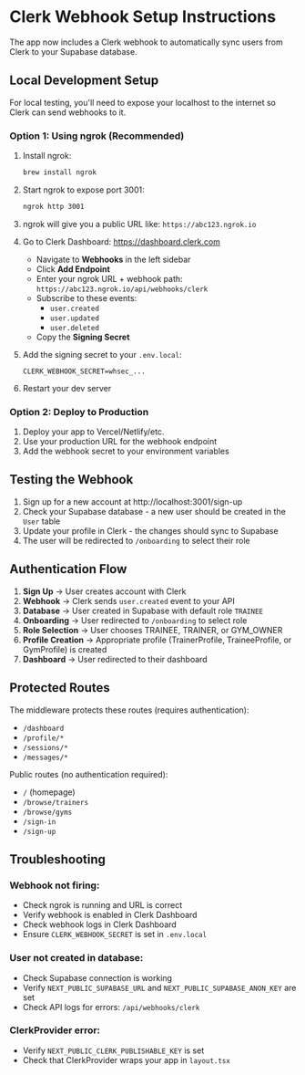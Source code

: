 # Clerk Webhook Setup Instructions

The app now includes a Clerk webhook to automatically sync users from Clerk to your Supabase database.

## Local Development Setup

For local testing, you'll need to expose your localhost to the internet so Clerk can send webhooks to it.

### Option 1: Using ngrok (Recommended)

1. Install ngrok:
   ```bash
   brew install ngrok
   ```

2. Start ngrok to expose port 3001:
   ```bash
   ngrok http 3001
   ```

3. ngrok will give you a public URL like: `https://abc123.ngrok.io`

4. Go to Clerk Dashboard: https://dashboard.clerk.com
   - Navigate to **Webhooks** in the left sidebar
   - Click **Add Endpoint**
   - Enter your ngrok URL + webhook path: `https://abc123.ngrok.io/api/webhooks/clerk`
   - Subscribe to these events:
     - `user.created`
     - `user.updated`
     - `user.deleted`
   - Copy the **Signing Secret**

5. Add the signing secret to your `.env.local`:
   ```
   CLERK_WEBHOOK_SECRET=whsec_...
   ```

6. Restart your dev server

### Option 2: Deploy to Production

1. Deploy your app to Vercel/Netlify/etc.
2. Use your production URL for the webhook endpoint
3. Add the webhook secret to your environment variables

## Testing the Webhook

1. Sign up for a new account at http://localhost:3001/sign-up
2. Check your Supabase database - a new user should be created in the `User` table
3. Update your profile in Clerk - the changes should sync to Supabase
4. The user will be redirected to `/onboarding` to select their role

## Authentication Flow

1. **Sign Up** → User creates account with Clerk
2. **Webhook** → Clerk sends `user.created` event to your API
3. **Database** → User created in Supabase with default role `TRAINEE`
4. **Onboarding** → User redirected to `/onboarding` to select role
5. **Role Selection** → User chooses TRAINEE, TRAINER, or GYM_OWNER
6. **Profile Creation** → Appropriate profile (TrainerProfile, TraineeProfile, or GymProfile) is created
7. **Dashboard** → User redirected to their dashboard

## Protected Routes

The middleware protects these routes (requires authentication):
- `/dashboard`
- `/profile/*`
- `/sessions/*`
- `/messages/*`

Public routes (no authentication required):
- `/` (homepage)
- `/browse/trainers`
- `/browse/gyms`
- `/sign-in`
- `/sign-up`

## Troubleshooting

### Webhook not firing:
- Check ngrok is running and URL is correct
- Verify webhook is enabled in Clerk Dashboard
- Check webhook logs in Clerk Dashboard
- Ensure `CLERK_WEBHOOK_SECRET` is set in `.env.local`

### User not created in database:
- Check Supabase connection is working
- Verify `NEXT_PUBLIC_SUPABASE_URL` and `NEXT_PUBLIC_SUPABASE_ANON_KEY` are set
- Check API logs for errors: `/api/webhooks/clerk`

### ClerkProvider error:
- Verify `NEXT_PUBLIC_CLERK_PUBLISHABLE_KEY` is set
- Check that ClerkProvider wraps your app in `layout.tsx`
